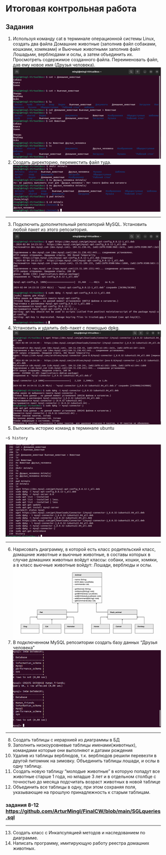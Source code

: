 # Итоговая контрольная работа
## Задания
1. Используя команду cat в терминале операционной системы Linux, создать два файла Домашние животные (заполнив файл собаками, кошками, хомяками) и Вьючные животными заполнив файл Лошадьми, верблюдами и ослы, а затем объединить их. Просмотреть содержимое созданного файла. Переименовать файл, дав ему новое имя (Друзья человека).
![скрин терминала](/image/1.png)
2. Создать директорию, переместить файл туда.
![скрин терминала](/image/2.png)

___

3. Подключить дополнительный репозиторий MySQL. Установить любой пакет из этого репозитория.
![скрин терминала](/image/3.png)
4. Установить и удалить deb-пакет с помощью dpkg.
![скрин терминала](/image/4.png)
5. Выложить историю команд в терминале ubuntu

`~$ history`

![скрин терминала](/image/5.png)

___

6. Нарисовать диаграмму, в которой есть класс родительский класс, домашние животные и вьючные животные, в составы которых в случае домашних животных войдут классы: собаки, кошки, хомяки, а в класс вьючные животные войдут: Лошади, верблюды и ослы.
![скрин терминала](/image/7.jpg)
7. В подключенном MySQL репозитории создать базу данных “Друзья человека”
![скрин терминала](/image/6.png)
___
8. Создать таблицы с иерархией из диаграммы в БД
9. Заполнить низкоуровневые таблицы именами(животных), командами которые они выполняют и датами рождения
10. Удалив из таблицы верблюдов, т.к. верблюдов решили перевезти в другой питомник на зимовку. Объединить таблицы лошади, и ослы в одну таблицу.
11. Создать новую таблицу “молодые животные” в которую попадут все животные старше 1 года, но младше 3 лет и в отдельном столбце с точностью до месяца подсчитать возраст животных в новой таблице
12. Объединить все таблицы в одну, при этом сохраняя поля, указывающие на прошлую принадлежность к старым таблицам.

### задания 8-12 <https://github.com/ArturMingl/FinalCW/blob/main/SGLqueries.sql>
___
13. Создать класс с Инкапсуляцией методов и наследованием по диаграмме.
14. Написать программу, имитирующую работу реестра домашних животных.
